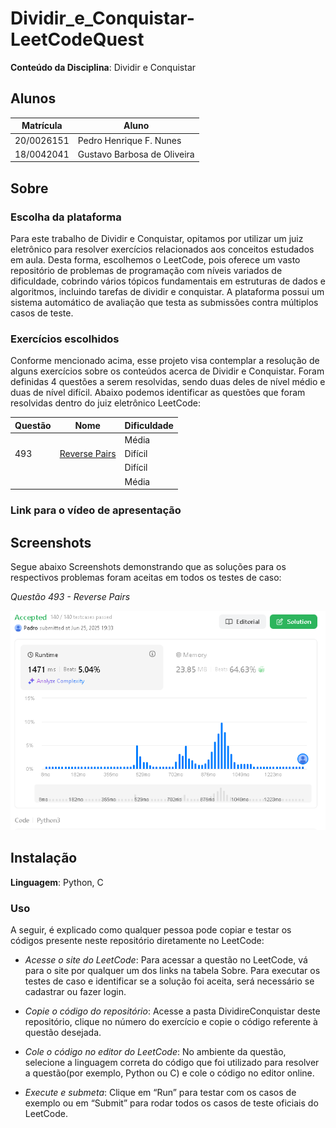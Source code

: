 # Dividir_e_Conquistar-LeetCodeQuest

**Conteúdo da Disciplina**: Dividir e Conquistar <br>

## Alunos
|Matrícula | Aluno |
| -- | -- |
| 20/0026151  |  Pedro Henrique F. Nunes |
| 18/0042041  |  Gustavo Barbosa de Oliveira |

## Sobre 
<!-- Descreva os objetivos do seu projeto e como ele funciona. -->

### Escolha da plataforma
Para este trabalho de Dividir e Conquistar, opitamos por utilizar um juiz eletrônico para resolver exercícios relacionados aos conceitos estudados em aula. Desta forma, escolhemos o LeetCode, pois oferece um vasto repositório de problemas de programação com níveis variados de dificuldade, cobrindo vários tópicos fundamentais em estruturas de dados e algoritmos, incluindo tarefas de dividir e conquistar. A plataforma possui um sistema automático de avaliação que testa as submissões contra múltiplos casos de teste. 

### Exercícios escolhidos

Conforme mencionado acima, esse projeto visa contemplar a resolução de alguns exercícios sobre os conteúdos acerca de Dividir e Conquistar. Foram definidas 4 questões a serem resolvidas, sendo duas deles de nível médio e duas de nível difícil. Abaixo podemos identificar as questões que foram resolvidas dentro do juiz eletrônico LeetCode:

| Questão | Nome                                                                                 | Dificuldade |
|---------|--------------------------------------------------------------------------------------|-------------|
|     |         | Média       |
|  493   |  [Reverse Pairs](https://leetcode.com/problems/reverse-pairs/description/)     | Difícil       |
|    |         | Difícil       |
|     |        | Média      |

### Link para o vídeo de apresentação

## Screenshots

Segue abaixo Screenshots demonstrando que as soluções para os respectivos problemas foram aceitas em todos os testes de caso:

*Questão 493 - Reverse Pairs*

![Questão 493 - Reverse Pairs](DividireConquistar/Questao_493/LC493.png)

## Instalação 
**Linguagem**: Python, C <br>
<!-- Descreva os pré-requisitos para rodar o seu projeto e os comandos necessários -->

### Uso 
<!-- Explique como usar seu projeto caso haja algum passo a passo após o comando de execução. -->
A seguir, é explicado como qualquer pessoa pode copiar e testar os códigos presente neste repositório diretamente no LeetCode:

- *Acesse o site do LeetCode*:
Para acessar a questão no LeetCode, vá para o site por qualquer um dos links na tabela Sobre. Para executar os testes de caso e identificar se a solução foi aceita, será necessário se cadastrar ou fazer login.

- *Copie o código do repositório*:
Acesse a pasta DividireConquistar deste repositório, clique no número do exercício e copie o código referente à questão desejada.

- *Cole o código no editor do LeetCode*:
No ambiente da questão, selecione a linguagem correta do código que foi utilizado para resolver a questão(por exemplo, Python ou C) e cole o código no editor online.

- *Execute e submeta*:
Clique em “Run” para testar com os casos de exemplo ou em “Submit” para rodar todos os casos de teste oficiais do LeetCode.
